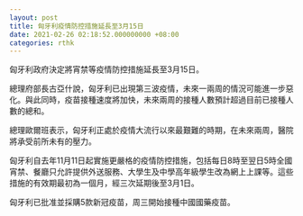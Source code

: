 ```yaml
---
layout: post
title: 匈牙利疫情防控措施延長至3月15日
date: 2021-02-26 02:18:52.000000000 +08:00
categories: rthk
---
```


匈牙利政府決定將宵禁等疫情防控措施延長至3月15日。

總理府部長古亞什說，匈牙利已出現第三波疫情，未來一兩周的情況可能進一步惡化。與此同時，疫苗接種速度將加快，未來兩周的接種人數預計超過目前已接種人數的總和。

總理歐爾班表示，匈牙利正處於疫情大流行以來最艱難的時期，在未來兩周，醫院將承受前所未有的壓力。

匈牙利自去年11月11日起實施更嚴格的疫情防控措施，包括每日8時至翌日5時全國宵禁、餐廳只允許提供外送服務、大學生及中學高年級學生改為網上上課等。這些措施的有效期最初為一個月，經三次延期後至3月1日。

匈牙利已批准並採購5款新冠疫苗，周三開始接種中國國藥疫苗。
